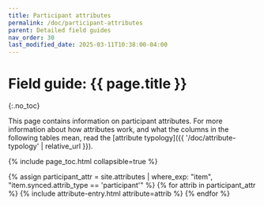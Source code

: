 ```yaml
---
title: Participant attributes
permalink: /doc/participant-attributes
parent: Detailed field guides
nav_order: 30
last_modified_date: 2025-03-11T10:38:00-04:00
---
```


# Field guide: {{ page.title }}
{:.no_toc}

This page contains information on <span class="keyterm">participant attributes</span>.
For more information about how attributes work, and what the columns in the following tables mean, read the [attribute typology]({{ '/doc/attribute-typology' | relative_url }}).

{% include page_toc.html collapsible=true %}

{% assign participant_attr = site.attributes | where_exp: "item", "item.synced.attrib_type == 'participant'" %}
{% for attrib in participant_attr %}
  {% include attribute-entry.html attribute=attrib %}
{% endfor %}
